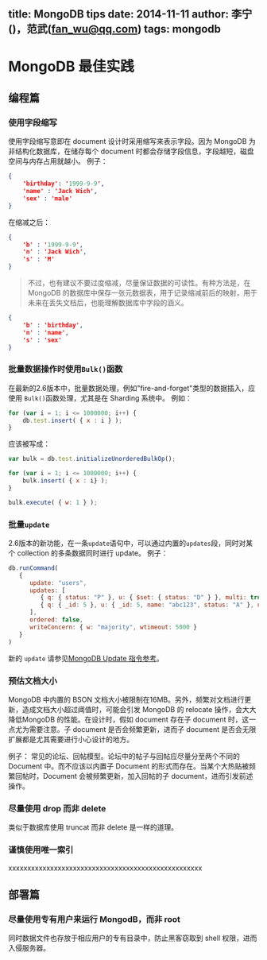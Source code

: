 title: MongoDB tips
date: 2014-11-11
author: 李宁()，范武(fan_wu@qq.com)
tags: mongodb
---
# MongoDB 最佳实践

## 编程篇

### 使用字段缩写
使用字段缩写意即在 document 设计时采用缩写来表示字段。因为 MongoDB 为非结构化数据库，在储存每个 document 时都会存储字段信息，字段越短，磁盘空间与内存占用就越小。
例子：

```json
{
	'birthday': '1999-9-9',
	'name' : 'Jack Wich',
	'sex' : 'male'
}
```

在缩减之后：

```json
{
	'b' : '1999-9-9',
	'n' : 'Jack Wich',
	's' : 'M'
}
```

> 不过，也有建议不要过度缩减，尽量保证数据的可读性。有种方法是，在 MongoDB 的数据库中保存一张元数据表，用于记录缩减前后的映射，用于未来在丢失文档后，也能理解数据库中字段的涵义。     


```json
{
	'b' : 'birthday',
	'n' : 'name',
	's' : 'sex'
}
```

### 批量数据操作时使用`Bulk()`函数
在最新的2.6版本中，批量数据处理，例如"fire-and-forget"类型的数据插入，应使用 `Bulk()`函数处理，尤其是在 Sharding 系统中。
例如：

```javascript
for (var i = 1; i <= 1000000; i++) {
    db.test.insert( { x : i } );
}
```

应该被写成：

```javascript
var bulk = db.test.initializeUnorderedBulkOp();

for (var i = 1; i <= 1000000; i++) {
    bulk.insert( { x : i} );
}

bulk.execute( { w: 1 } );
```

### 批量`update`
2.6版本的新功能，在一条`update`语句中，可以通过内置的`updates`段，同时对某个 collection 的多条数据同时进行 update。
例子：

```javascript
db.runCommand(
   {
      update: "users",
      updates: [
         { q: { status: "P" }, u: { $set: { status: "D" } }, multi: true },
         { q: { _id: 5 }, u: { _id: 5, name: "abc123", status: "A" }, upsert: true }
      ],
      ordered: false,
      writeConcern: { w: "majority", wtimeout: 5000 }
   }
)
```

新的 `update` 请参见[MongoDB Update 指令参考](http://docs.mongodb.org/manual/reference/command/update/#dbcmd.update)。

### 预估文档大小
MongoDB 中内置的 BSON 文档大小被限制在16MB。另外，频繁对文档进行更新，造成文档大小超过阈值时，可能会引发 MongoDB 的 relocate 操作，会大大降低MongoDB 的性能。在设计时，假如 document 存在子 document 时，这一点尤为需要注意。子 document 是否会频繁更新，进而子 document 是否会无限扩展都是尤其需要进行小心设计的地方。

例子：
常见的论坛、回帖模型。论坛中的帖子与回帖应尽量分至两个不同的 Document 中。而不应该以内置子 Document 的形式而存在。当某个大热贴被频繁回帖时，Document 会被频繁更新，加入回帖的子 document，进而引发前述操作。

### 尽量使用 drop 而非 delete
类似于数据库使用 truncat 而非 delete 是一样的道理。

### 谨慎使用唯一索引
xxxxxxxxxxxxxxxxxxxxxxxxxxxxxxxxxxxxxxxxxxxxxxxxxxx

## 部署篇

### 尽量使用专有用户来运行 MongodB，而非 root
同时数据文件也存放于相应用户的专有目录中，防止黑客窃取到 shell 权限，进而入侵服务器。